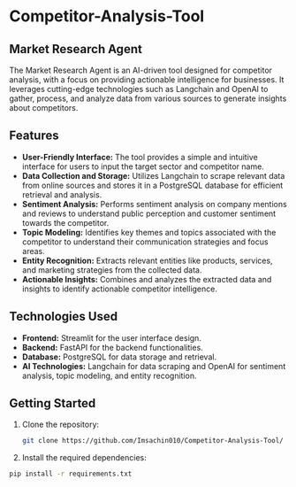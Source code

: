 # Competitor-Analysis-Tool
## Market Research Agent

The Market Research Agent is an AI-driven tool designed for competitor analysis, with a focus on providing actionable intelligence for businesses. It leverages cutting-edge technologies such as Langchain and OpenAI to gather, process, and analyze data from various sources to generate insights about competitors.

## Features

- **User-Friendly Interface:** The tool provides a simple and intuitive interface for users to input the target sector and competitor name.
- **Data Collection and Storage:** Utilizes Langchain to scrape relevant data from online sources and stores it in a PostgreSQL database for efficient retrieval and analysis.
- **Sentiment Analysis:** Performs sentiment analysis on company mentions and reviews to understand public perception and customer sentiment towards the competitor.
- **Topic Modeling:** Identifies key themes and topics associated with the competitor to understand their communication strategies and focus areas.
- **Entity Recognition:** Extracts relevant entities like products, services, and marketing strategies from the collected data.
- **Actionable Insights:** Combines and analyzes the extracted data and insights to identify actionable competitor intelligence.

## Technologies Used

- **Frontend:** Streamlit for the user interface design.
- **Backend:** FastAPI for the backend functionalities.
- **Database:** PostgreSQL for data storage and retrieval.
- **AI Technologies:** Langchain for data scraping and OpenAI for sentiment analysis, topic modeling, and entity recognition.

## Getting Started

1. Clone the repository:
   ```bash
   git clone https://github.com/Imsachin010/Competitor-Analysis-Tool/

2. Install the required dependencies:
  ```bash
  pip install -r requirements.txt
